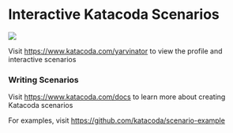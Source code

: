 # Interactive Katacoda Scenarios

[![](http://shields.katacoda.com/katacoda/yarvinator/count.svg)](https://www.katacoda.com/yarvinator "Get your profile on Katacoda.com")

Visit https://www.katacoda.com/yarvinator to view the profile and interactive scenarios

### Writing Scenarios
Visit https://www.katacoda.com/docs to learn more about creating Katacoda scenarios

For examples, visit https://github.com/katacoda/scenario-example
